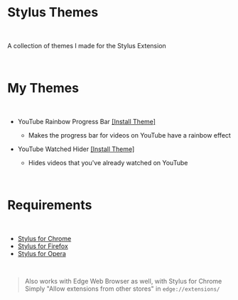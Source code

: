 # Stylus Themes

<br>

A collection of themes I made for the Stylus Extension  

<br>

# My Themes

<br>

- YouTube Rainbow Progress Bar [[Install Theme]](https://raw.githubusercontent.com/MiahFuta/StylusThemes/main/YouTubeRainbowProgressBar/youtube-rainbow-progress-bar.user.css)
  - Makes the progress bar for videos on YouTube have a rainbow effect

- YouTube Watched Hider [[Install Theme]](https://raw.githubusercontent.com/MiahFuta/StylusThemes/main/YouTubeWatchedHider/youtube-watched-hider.user.css)
  - Hides videos that you've already watched on YouTube  

<br>

# Requirements

<br>

- [Stylus for Chrome](https://chrome.google.com/webstore/detail/stylus/clngdbkpkpeebahjckkjfobafhncgmne)  
- [Stylus for Firefox](https://addons.mozilla.org/en-US/firefox/addon/styl-us/)  
- [Stylus for Opera](https://addons.opera.com/en/extensions/details/stylus/)  

<br>

> Also works with Edge Web Browser as well, with Stylus for Chrome  
> Simply "Allow extensions from other stores" in `edge://extensions/`
